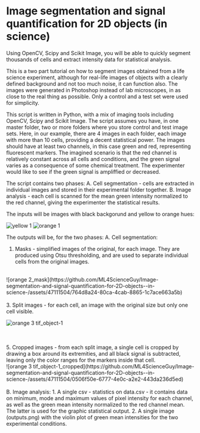 # Image segmentation and signal quantification for 2D objects (in science)
 Using OpenCV, Scipy and Scikit Image, you will be able to quickly segment thousands of cells and extract intensity data for statistical analysis.
 
 
This is a two part tutorial on how to segment images obtained from a life science experiment, although for real-life images of objects with a clearly defined background and not too much noise, it can function also. The images were generated in Photoshop instead of lab microscopes, in as close to the real thing as possible. Only a control and a test set were used for simplicity.

This script is written in Python, with a mix of imaging tools including OpenCV, Scipy and Scikit Image. The script assumes you have, in one master folder, two or more folders where you store control and test image sets. Here, in our example, there are 4 images in each folder, each image with more than 10 cells, providing a decent statistical power. The images should have at least two channels, in this case green and red, representing fluorescent markers. The imagined scenario is that the red channel is relatively constant across all cells and conditions, and the green signal varies as a consequence of some chemical treatment. The experimenter would like to see if the green signal is ampliffied or decreased.

The script contains two phases:
A. Cell segmentation - cells are extracted in individual images and stored in their experimental folder together.
B. Image analysis - each cell is scanned for the mean green intensity normalized to the red channel, giving the experimenter the statistical results.

The inputs will be images with black backgorund and yellow to orange hues:

![yellow 1](https://github.com/ML4ScienceGuy/Image-segmentation-and-signal-quantification-for-2D-objects--in-science-/assets/47111504/4a42ac81-d4a7-4e0c-b303-053fcb532194)
![orange 1](https://github.com/ML4ScienceGuy/Image-segmentation-and-signal-quantification-for-2D-objects--in-science-/assets/47111504/43f5a73e-2cb6-43a5-915f-1e24ad1a16cf)


The outputs will be, for the two phases:
A. Cell segmentation:
1. Masks - simplified images of the original, for each image. They are produced using Otsu thresholding, and are used to separate individual cells from the original images.
<br >
![orange 2_mask](https://github.com/ML4ScienceGuy/Image-segmentation-and-signal-quantification-for-2D-objects--in-science-/assets/47111504/764d8a24-80ca-4cab-8865-1c7ace663a5b)

<br >
<br >
3. Split images - for each cell, an image with the original size but only one cell visible.
<br >

![orange 3 tif_object-1](https://github.com/ML4ScienceGuy/Image-segmentation-and-signal-quantification-for-2D-objects--in-science-/assets/47111504/7e11ec3f-9cd8-49e6-b019-a67ac265e5a7)

<br >
<br >
5. Cropped images - from each split image, a single cell is cropped by drawing a box around its extremities, and all black signal is subtracted, leaving only the color ranges for the markers inside that cell.
<br >
![orange 3 tif_object-1_cropped](https://github.com/ML4ScienceGuy/Image-segmentation-and-signal-quantification-for-2D-objects--in-science-/assets/47111504/0506f50e-6777-4e0c-a2e2-443da236d5ed)
<br >
<br >
B. Image analysis:
1. A single csv - statistics on data.csv - it contains data on minimum, mode and maximum values of pixel intensity for each channel, as well as the green mean intensity normalized to the red channel mean. The latter is used for the graphic statistical output.
2. A single image (outputs.png) with the violin plot of green mean intensities for the two experimental conditions. 


